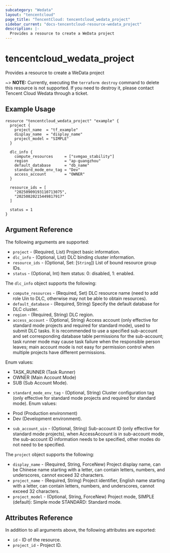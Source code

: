 ```yaml
---
subcategory: "Wedata"
layout: "tencentcloud"
page_title: "TencentCloud: tencentcloud_wedata_project"
sidebar_current: "docs-tencentcloud-resource-wedata_project"
description: |-
  Provides a resource to create a WeData project
---
```


# tencentcloud_wedata_project

Provides a resource to create a WeData project

~> **NOTE:** Currently, executing the `terraform destroy` command to delete this resource is not supported. If you need to destroy it, please contact Tencent Cloud Wedata through a ticket.

## Example Usage

```hcl
resource "tencentcloud_wedata_project" "example" {
  project {
    project_name  = "tf_example"
    display_name  = "display_name"
    project_model = "SIMPLE"
  }

  dlc_info {
    compute_resources     = ["svmgao_stability"]
    region                = "ap-guangzhou"
    default_database      = "db_name"
    standard_mode_env_tag = "Dev"
    access_account        = "OWNER"
  }

  resource_ids = [
    "20250909193110713075",
    "20250820215449817917"
  ]

  status = 1
}
```

## Argument Reference

The following arguments are supported:

* `project` - (Required, List) Project basic information.
* `dlc_info` - (Optional, List) DLC binding cluster information.
* `resource_ids` - (Optional, Set: [`String`]) List of bound resource group IDs.
* `status` - (Optional, Int) Item status: 0: disabled, 1: enabled.

The `dlc_info` object supports the following:

* `compute_resources` - (Required, Set) DLC resource name (need to add role Uin to DLC, otherwise may not be able to obtain resources).
* `default_database` - (Required, String) Specify the default database for DLC cluster.
* `region` - (Required, String) DLC region.
* `access_account` - (Optional, String) Access account (only effective for standard mode projects and required for standard mode), used to submit DLC tasks.
It is recommended to use a specified sub-account and set corresponding database table permissions for the sub-account; task runner mode may cause task failure when the responsible person leaves; main account mode is not easy for permission control when multiple projects have different permissions.

Enum values:
- TASK_RUNNER (Task Runner)
- OWNER (Main Account Mode)
- SUB (Sub Account Mode).
* `standard_mode_env_tag` - (Optional, String) Cluster configuration tag (only effective for standard mode projects and required for standard mode). Enum values:
- Prod  (Production environment)
- Dev  (Development environment).
* `sub_account_uin` - (Optional, String) Sub-account ID (only effective for standard mode projects), when AccessAccount is in sub-account mode, the sub-account ID information needs to be specified, other modes do not need to be specified.

The `project` object supports the following:

* `display_name` - (Required, String, ForceNew) Project display name, can be Chinese name starting with a letter, can contain letters, numbers, and underscores, cannot exceed 32 characters.
* `project_name` - (Required, String) Project identifier, English name starting with a letter, can contain letters, numbers, and underscores, cannot exceed 32 characters.
* `project_model` - (Optional, String, ForceNew) Project mode, SIMPLE (default): Simple mode STANDARD: Standard mode.

## Attributes Reference

In addition to all arguments above, the following attributes are exported:

* `id` - ID of the resource.
* `project_id` - Project ID.



